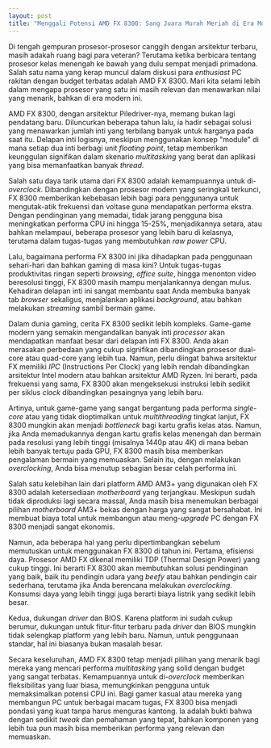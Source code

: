 ```yaml
---
layout: post
title: "Menggali Potensi AMD FX 8300: Sang Juara Murah Meriah di Era Modern"
---
```


Di tengah gempuran prosesor-prosesor canggih dengan arsitektur terbaru, masih adakah ruang bagi para veteran? Terutama ketika berbicara tentang prosesor kelas menengah ke bawah yang dulu sempat menjadi primadona. Salah satu nama yang kerap muncul dalam diskusi para *enthusiast* PC rakitan dengan budget terbatas adalah AMD FX 8300. Mari kita selami lebih dalam mengapa prosesor yang satu ini masih relevan dan menawarkan nilai yang menarik, bahkan di era modern ini.

AMD FX 8300, dengan arsitektur Piledriver-nya, memang bukan lagi pendatang baru. Diluncurkan beberapa tahun lalu, ia hadir sebagai solusi yang menawarkan jumlah inti yang terbilang banyak untuk harganya pada saat itu. Delapan inti logisnya, meskipun menggunakan konsep "module" di mana setiap dua inti berbagi unit *floating point*, tetap memberikan keunggulan signifikan dalam skenario *multitasking* yang berat dan aplikasi yang bisa memanfaatkan banyak *thread*.

Salah satu daya tarik utama dari FX 8300 adalah kemampuannya untuk di-*overclock*. Dibandingkan dengan prosesor modern yang seringkali terkunci, FX 8300 memberikan kebebasan lebih bagi para penggunanya untuk mengutak-atik frekuensi dan voltase guna mendapatkan performa ekstra. Dengan pendinginan yang memadai, tidak jarang pengguna bisa meningkatkan performa CPU ini hingga 15-25%, menjadikannya setara, atau bahkan melampaui, beberapa prosesor yang lebih baru di kelasnya, terutama dalam tugas-tugas yang membutuhkan *raw power* CPU.

Lalu, bagaimana performa FX 8300 ini jika dihadapkan pada penggunaan sehari-hari dan bahkan gaming di masa kini? Untuk tugas-tugas produktivitas ringan seperti *browsing*, *office suite*, hingga menonton video beresolusi tinggi, FX 8300 masih mampu menjalankannya dengan mulus. Kehadiran delapan inti ini sangat membantu saat Anda membuka banyak tab *browser* sekaligus, menjalankan aplikasi *background*, atau bahkan melakukan *streaming* sambil bermain game.

Dalam dunia gaming, cerita FX 8300 sedikit lebih kompleks. Game-game modern yang semakin mengandalkan banyak inti *processor* akan mendapatkan manfaat besar dari delapan inti FX 8300. Anda akan merasakan perbedaan yang cukup signifikan dibandingkan prosesor dual-core atau quad-core yang lebih tua. Namun, perlu diingat bahwa arsitektur FX memiliki *IPC* (Instructions Per Clock) yang lebih rendah dibandingkan arsitektur Intel modern atau bahkan arsitektur AMD Ryzen. Ini berarti, pada frekuensi yang sama, FX 8300 akan mengeksekusi instruksi lebih sedikit per siklus *clock* dibandingkan pesaingnya yang lebih baru.

Artinya, untuk game-game yang sangat bergantung pada performa *single-core* atau yang tidak dioptimalkan untuk *multithreading* tingkat lanjut, FX 8300 mungkin akan menjadi *bottleneck* bagi kartu grafis kelas atas. Namun, jika Anda memadukannya dengan kartu grafis kelas menengah dan bermain pada resolusi yang lebih tinggi (misalnya 1440p atau 4K) di mana beban lebih banyak tertuju pada GPU, FX 8300 masih bisa memberikan pengalaman bermain yang memuaskan. Selain itu, dengan melakukan *overclocking*, Anda bisa menutup sebagian besar celah performa ini.

Salah satu kelebihan lain dari platform AMD AM3+ yang digunakan oleh FX 8300 adalah ketersediaan *motherboard* yang terjangkau. Meskipun sudah tidak diproduksi lagi secara massal, Anda masih bisa menemukan berbagai pilihan *motherboard* AM3+ bekas dengan harga yang sangat bersahabat. Ini membuat biaya total untuk membangun atau meng-*upgrade* PC dengan FX 8300 menjadi sangat ekonomis.

Namun, ada beberapa hal yang perlu dipertimbangkan sebelum memutuskan untuk menggunakan FX 8300 di tahun ini. Pertama, efisiensi daya. Prosesor AMD FX dikenal memiliki TDP (Thermal Design Power) yang cukup tinggi. Ini berarti FX 8300 akan membutuhkan solusi pendinginan yang baik, baik itu pendingin udara yang *beefy* atau bahkan pendingin cair sederhana, terutama jika Anda berencana melakukan *overclocking*. Konsumsi daya yang lebih tinggi juga berarti biaya listrik yang sedikit lebih besar.

Kedua, dukungan *driver* dan BIOS. Karena platform ini sudah cukup berumur, dukungan untuk fitur-fitur terbaru pada *driver* dan BIOS mungkin tidak selengkap platform yang lebih baru. Namun, untuk penggunaan standar, hal ini biasanya bukan masalah besar.

Secara keseluruhan, AMD FX 8300 tetap menjadi pilihan yang menarik bagi mereka yang mencari performa *multitasking* yang solid dengan budget yang sangat terbatas. Kemampuannya untuk di-*overclock* memberikan fleksibilitas yang luar biasa, memungkinkan pengguna untuk memaksimalkan potensi CPU ini. Bagi gamer kasual atau mereka yang membangun PC untuk berbagai macam tugas, FX 8300 bisa menjadi pondasi yang kuat tanpa harus menguras kantong. Ia adalah bukti bahwa dengan sedikit *tweak* dan pemahaman yang tepat, bahkan komponen yang lebih tua pun masih bisa memberikan performa yang relevan dan memuaskan.
